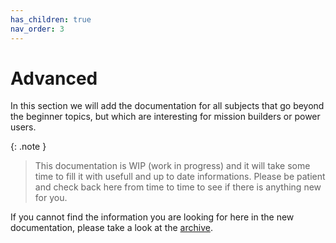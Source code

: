```yaml
---
has_children: true
nav_order: 3
---
```


# Advanced

In this section we will add the documentation for all subjects that go beyond
the beginner topics, but which are interesting for mission builders or power
users.

{: .note }
> This documentation is WIP (work in progress) and it will take some time to
> fill it with usefull and up to date informations. Please be patient and check
> back here from time to time to see if there is anything new for you.

If you cannot find the information you are looking for here in the new
documentation, please take a look at the [archive].

[archive]: ../archive/index.md
